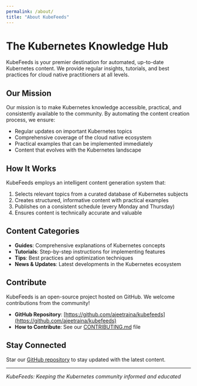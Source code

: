 ```yaml
---
permalink: /about/
title: "About KubeFeeds"
---
```


# The Kubernetes Knowledge Hub

KubeFeeds is your premier destination for automated, up-to-date Kubernetes content. We provide regular insights, tutorials, and best practices for cloud native practitioners at all levels.

## Our Mission

Our mission is to make Kubernetes knowledge accessible, practical, and consistently available to the community. By automating the content creation process, we ensure:

- Regular updates on important Kubernetes topics
- Comprehensive coverage of the cloud native ecosystem
- Practical examples that can be implemented immediately
- Content that evolves with the Kubernetes landscape

## How It Works

KubeFeeds employs an intelligent content generation system that:

1. Selects relevant topics from a curated database of Kubernetes subjects
2. Creates structured, informative content with practical examples
3. Publishes on a consistent schedule (every Monday and Thursday)
4. Ensures content is technically accurate and valuable

## Content Categories

- **Guides**: Comprehensive explanations of Kubernetes concepts
- **Tutorials**: Step-by-step instructions for implementing features
- **Tips**: Best practices and optimization techniques
- **News & Updates**: Latest developments in the Kubernetes ecosystem

## Contribute

KubeFeeds is an open-source project hosted on GitHub. We welcome contributions from the community!

- **GitHub Repository**: [https://github.com/ajeetraina/kubefeeds](https://github.com/ajeetraina/kubefeeds)
- **How to Contribute**: See our [CONTRIBUTING.md](https://github.com/ajeetraina/kubefeeds/blob/main/CONTRIBUTING.md) file

## Stay Connected

Star our [GitHub repository](https://github.com/ajeetraina/kubefeeds) to stay updated with the latest content.

---

*KubeFeeds: Keeping the Kubernetes community informed and educated*
